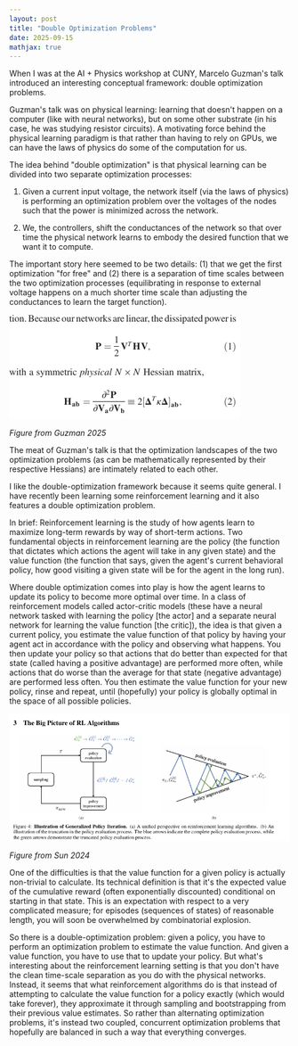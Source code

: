```yaml
---
layout: post
title: "Double Optimization Problems"
date: 2025-09-15
mathjax: true
---
```


When I was at the AI + Physics workshop at CUNY, Marcelo Guzman's talk introduced an interesting conceptual framework: double optimization problems.

Guzman's talk was on physical learning: learning that doesn't happen on a computer (like with neural networks), but on some other substrate (in his case, he was studying resistor circuits). A motivating force behind the physical learning paradigm is that rather than having to rely on GPUs, we can have the laws of physics do some of the computation for us.

The idea behind "double optimization" is that physical learning can be divided into two separate optimization processes:

1. Given a current input voltage, the network itself (via the laws of physics) is performing an optimization problem over the voltages of the nodes such that the power is minimized across the network.

2. We, the controllers, shift the conductances of the network so that over time the physical network learns to embody the desired function that we want it to compute.

The important story here seemed to be two details: (1) that we get the first optimization "for free" and (2) there is a separation of time scales between the two optimization processes (equilibrating in response to external voltage happens on a much shorter time scale than adjusting the conductances to learn the target function).

![Physical Hessian](\assets\double-optimization\physical-Hessian.png)

*Figure from Guzman 2025*

The meat of Guzman's talk is that the optimization landscapes of the two optimization problems (as can be mathematically represented by their respective Hessians) are intimately related to each other.

I like the double-optimization framework because it seems quite general. I have recently been learning some reinforcement learning and it also features a double optimization problem.

In brief: Reinforcement learning is the study of how agents learn to maximize long-term rewards by way of short-term actions. Two fundamental objects in reinforcement learning are the policy (the function that dictates which actions the agent will take in any given state) and the value function (the function that says, given the agent's current behavioral policy, how good visiting a given state will be for the agent in the long run).

Where double optimization comes into play is how the agent learns to update its policy to become more optimal over time. In a class of reinforcement models called actor-critic models (these have a neural network tasked with learning the policy [the actor] and a separate neural network for learning the value function [the critic]), the idea is that given a current policy, you estimate the value function of that policy by having your agent act in accordance with the policy and observing what happens. You then update your policy so that actions that do better than expected for that state (called having a positive advantage) are performed more often, while actions that do worse than the average for that state (negative advantage) are performed less often. You then estimate the value function for your new policy, rinse and repeat, until (hopefully) your policy is globally optimal in the space of all possible policies.

![Big Picture RL](\assets\double-optimization\big-picture-RL.png)

*Figure from Sun 2024*

One of the difficulties is that the value function for a given policy is actually non-trivial to calculate. Its technical definition is that it's the expected value of the cumulative reward (often exponentially discounted) conditional on starting in that state. This is an expectation with respect to a very complicated measure; for episodes (sequences of states) of reasonable length, you will soon be overwhelmed by combinatorial explosion.

So there is a double-optimization problem: given a policy, you have to perform an optimization problem to estimate the value function. And given a value function, you have to use that to update your policy. But what's interesting about the reinforcement learning setting is that you don't have the clean time-scale separation as you do with the physical networks. Instead, it seems that what reinforcement algorithms do is that instead of attempting to calculate the value function for a policy exactly (which would take forever), they approximate it through sampling and bootstrapping from their previous value estimates. So rather than alternating optimization problems, it's instead two coupled, concurrent optimization problems that hopefully are balanced in such a way that everything  converges.